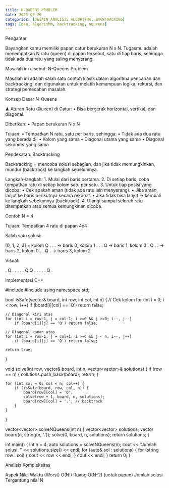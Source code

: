 ```yaml
---
title: N-QUEENS PROBLEM
date: 2025-05-20
categories: [DESAIN ANALISIS ALGORITMA, BACKTRACKING]
tags: [daa, algorithm, backtracking, nqueens]
---
```

Pengantar

Bayangkan kamu memiliki papan catur berukuran N x N. Tugasmu adalah menempatkan N ratu (queen) di papan tersebut, satu di tiap baris, sehingga tidak ada dua ratu yang saling menyerang.

Masalah ini disebut: N-Queens Problem

Masalah ini adalah salah satu contoh klasik dalam algoritma pencarian dan backtracking, dan digunakan untuk melatih kemampuan logika, rekursi, dan strategi pemecahan masalah.

Konsep Dasar N-Queens

♟ Aturan Ratu (Queen) di Catur:
	•	Bisa bergerak horizontal, vertikal, dan diagonal.

Diberikan:
	•	Papan berukuran N x N

Tujuan:
	•	Tempatkan N ratu, satu per baris, sehingga:
	•	Tidak ada dua ratu yang berada di:
	•	Kolom yang sama
	•	Diagonal utama yang sama
	•	Diagonal sekunder yang sama

Pendekatan: Backtracking

Backtracking = mencoba solusi sebagian, dan jika tidak memungkinkan, mundur (backtrack) ke langkah sebelumnya.

Langkah-langkah:
	1.	Mulai dari baris pertama.
	2.	Di setiap baris, coba tempatkan ratu di setiap kolom satu per satu.
	3.	Untuk tiap posisi yang dicoba:
	•	Cek apakah aman (tidak ada ratu lain menyerang).
	•	Jika aman, lanjut ke baris berikutnya secara rekursif.
	•	Jika tidak bisa lanjut → kembali ke langkah sebelumnya (backtrack).
	4.	Ulangi sampai seluruh ratu ditempatkan atau semua kemungkinan dicoba.

Contoh N = 4

Tujuan: Tempatkan 4 ratu di papan 4x4

Salah satu solusi:

[0, 1, 2, 3] = kolom
 Q . . .     → baris 0, kolom 1
 . . . Q     → baris 1, kolom 3
 . Q . .     → baris 2, kolom 0
 . . Q .     → baris 3, kolom 2

Visual:

. Q . .
. . . Q
Q . . .
. . Q .

Implementasi C++

#include <iostream>
#include <vector>
using namespace std;

bool isSafe(vector<string>& board, int row, int col, int n) {
    // Cek kolom
    for (int i = 0; i < row; i++)
        if (board[i][col] == 'Q') return false;

    // Diagonal kiri atas
    for (int i = row-1, j = col-1; i >=0 && j >=0; i--, j--)
        if (board[i][j] == 'Q') return false;

    // Diagonal kanan atas
    for (int i = row-1, j = col+1; i >=0 && j < n; i--, j++)
        if (board[i][j] == 'Q') return false;

    return true;
}

void solve(int row, vector<string>& board, int n, vector<vector<string>>& solutions) {
    if (row == n) {
        solutions.push_back(board);
        return;
    }

    for (int col = 0; col < n; col++) {
        if (isSafe(board, row, col, n)) {
            board[row][col] = 'Q';
            solve(row + 1, board, n, solutions);
            board[row][col] = '.'; // backtrack
        }
    }
}

vector<vector<string>> solveNQueens(int n) {
    vector<vector<string>> solutions;
    vector<string> board(n, string(n, '.'));
    solve(0, board, n, solutions);
    return solutions;
}

int main() {
    int n = 4;
    auto solutions = solveNQueens(n);
    cout << "Jumlah solusi: " << solutions.size() << endl;
    for (auto& sol : solutions) {
        for (string row : sol) {
            cout << row << endl;
        }
        cout << endl;
    }
    return 0;
}

 Analisis Kompleksitas

Aspek	Nilai
Waktu (Worst)	O(N!)
Ruang	O(N^2) (untuk papan)
Jumlah solusi	Tergantung nilai N

